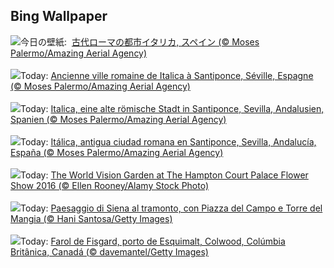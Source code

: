 ## Bing Wallpaper
![](https://www.bing.com/th?id=OHR.ItalicaRuins_JA-JP9815947599_UHD.jpg&w=1000)今日の壁紙: &nbsp;[古代ローマの都市イタリカ, スペイン (© Moses Palermo/Amazing Aerial Agency)](https://www.bing.com/th?id=OHR.ItalicaRuins_JA-JP9815947599_UHD.jpg)
<br><br/>
![](https://www.bing.com/th?id=OHR.ItalicaRuins_FR-FR7838371593_UHD.jpg&w=1000)Today: [Ancienne ville romaine de Italica à Santiponce, Séville,  Espagne (© Moses Palermo/Amazing Aerial Agency)](https://www.bing.com/th?id=OHR.ItalicaRuins_FR-FR7838371593_UHD.jpg)
<br><br/>
![](https://www.bing.com/th?id=OHR.ItalicaRuins_DE-DE9553207301_UHD.jpg&w=1000)Today: [Italica, eine alte römische Stadt in Santiponce, Sevilla, Andalusien, Spanien (© Moses Palermo/Amazing Aerial Agency)](https://www.bing.com/th?id=OHR.ItalicaRuins_DE-DE9553207301_UHD.jpg)
<br><br/>
![](https://www.bing.com/th?id=OHR.ItalicaRuins_ES-ES6907151535_UHD.jpg&w=1000)Today: [Itálica, antigua ciudad romana en Santiponce, Sevilla, Andalucía, España (© Moses Palermo/Amazing Aerial Agency)](https://www.bing.com/th?id=OHR.ItalicaRuins_ES-ES6907151535_UHD.jpg)
<br><br/>
![](https://www.bing.com/th?id=OHR.HamptonFestival2024_EN-GB4619911099_UHD.jpg&w=1000)Today: [The World Vision Garden at The Hampton Court Palace Flower Show 2016 (© Ellen Rooney/Alamy Stock Photo)](https://www.bing.com/th?id=OHR.HamptonFestival2024_EN-GB4619911099_UHD.jpg)
<br><br/>
![](https://www.bing.com/th?id=OHR.PalioDiSiena_IT-IT3821584862_UHD.jpg&w=1000)Today: [Paesaggio di Siena al tramonto, con Piazza del Campo e Torre del Mangia (© Hani Santosa/Getty Images)](https://www.bing.com/th?id=OHR.PalioDiSiena_IT-IT3821584862_UHD.jpg)
<br><br/>
![](https://www.bing.com/th?id=OHR.FisgardLighthouse_PT-BR7039409660_UHD.jpg&w=1000)Today: [Farol de Fisgard, porto de Esquimalt, Colwood, Colúmbia Britânica, Canadá (© davemantel/Getty Images)](https://www.bing.com/th?id=OHR.FisgardLighthouse_PT-BR7039409660_UHD.jpg)
<br><br/>
